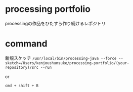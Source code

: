 # processing portfolio
processingの作品をひたすら作り続けるレポジトリ

# command
新規スケッチ
`/usr/local/bin/processing-java --force --sketch=/Users/kenjoushunsuke/processing-portfolio/(your-repository)/src --run`

or

`cmd + shift + B`
